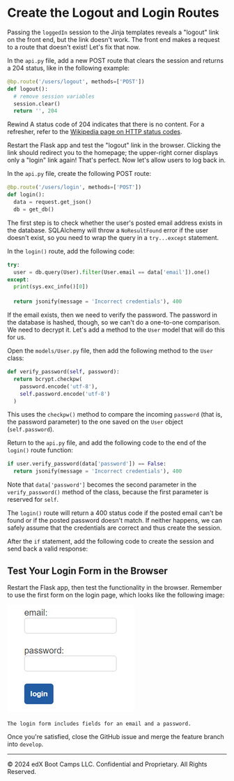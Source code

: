 # Create the Logout and Login Routes

Passing the `loggedIn` session to the Jinja templates reveals a "logout" link on the front end, but the link doesn't work. The front end makes a request to a route that doesn't exist! Let's fix that now.

In the `api.py` file, add a new POST route that clears the session and returns a 204 status, like in the following example:

```python
@bp.route('/users/logout', methods=['POST'])
def logout():
  # remove session variables
  session.clear()
  return '', 204
```

Rewind
A status code of 204 indicates that there is no content. For a refresher, refer to the [Wikipedia page on HTTP status codes](https://en.wikipedia.org/wiki/List_of_HTTP_status_codes).

Restart the Flask app and test the "logout" link in the browser. Clicking the link should redirect you to the homepage; the upper-right corner displays only a "login" link again! That's perfect. Now let's allow users to log back in.

In the `api.py` file, create the following POST route:

```python
@bp.route('/users/login', methods=['POST'])
def login():
  data = request.get_json()
  db = get_db()
```

The first step is to check whether the user's posted email address exists in the database. SQLAlchemy will throw a `NoResultFound` error if the user doesn't exist, so you need to wrap the query in a `try...except` statement.

In the `login()` route, add the following code:

```python
try:
  user = db.query(User).filter(User.email == data['email']).one()
except:
  print(sys.exc_info()[0])

  return jsonify(message = 'Incorrect credentials'), 400
```

If the email exists, then we need to verify the password. The password in the database is hashed, though, so we can't do a one-to-one comparison. We need to decrypt it. Let's add a method to the `User` model that will do this for us.

Open the `models/User.py` file, then add the following method to the `User` class:

```python
def verify_password(self, password):
  return bcrypt.checkpw(
    password.encode('utf-8'),
    self.password.encode('utf-8')
  )
```

This uses the `checkpw()` method to compare the incoming `password` (that is, the password parameter) to the one saved on the `User` object (`self.password`).

Return to the `api.py` file, and add the following code to the end of the `login()` route function:

```python
if user.verify_password(data['password']) == False:
  return jsonify(message = 'Incorrect credentials'), 400
```

Note that `data['password']` becomes the second parameter in the `verify_password()` method of the class, because the first parameter is reserved for `self`.

The `login()` route will return a 400 status code if the posted email can't be found or if the posted password doesn't match. If neither happens, we can safely assume that the credentials are correct and thus create the session.

After the `if` statement, add the following code to create the session and send back a valid response:

## Test Your Login Form in the Browser

Restart the Flask app, then test the functionality in the browser. Remember to use the first form on the login page, which looks like the following image:

![](../Image/600-login-form.png)

`The login form includes fields for an email and a password.`

Once you're satisfied, close the GitHub issue and merge the feature branch into `develop`.

---
© 2024 edX Boot Camps LLC. Confidential and Proprietary. All Rights Reserved.
